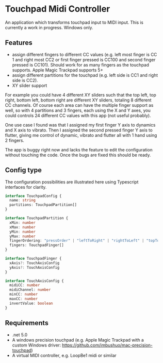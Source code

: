 # Touchpad Midi Controller

An application which transforms touchpad input to MIDI input. This is currently a work in progress. Windows only.

## Features

- assign different fingers to different CC values (e.g. left most finger is CC 1 and right most CC2 or first finger pressed is CC100 and second finger pressed is CC101). Should work for as many fingers as the touchpad supports. Apple Magic Trackpad supports 5+
- assign different partitions for the touchpad (e.g. left side is CC1 and right side is CC2).
- XY slider support



For example you could have 4 different XY sliders such that the top left, top right, bottom left, bottom right are different XY sliders, totaling 8 different CC channels. Of course each area can have the multiple finger support as well, so with 4 partitions and 3 fingers, each using the X and Y axes, you could controls 24 different CC values with this app (not useful probably).

One use case I found was that I assigned my first finger Y axis to dynamics and X axis to vibrato. Then I assigned the second pressed finger Y axis to flutter, giving me control of dynamic, vibrato and flutter all with 1 hand using 2 fingers.

The app is buggy right now and lacks the feature to edit the configuration without touching the code. Once the bugs are fixed this should be ready. 

## Config type

The configuration possibilities are illustrated here using Typescript interfaces for clarity.

```Typescript
interface TouchpadConfig {
  name: string
  partitions: TouchpadPartition[]
}

interface TouchpadPartition {
  xMin: number
  xMax: number
  yMin: number
  yMax: number
  fingerOrdering: "pressOrder" | "leftToRight" | "rightToLeft" | "topToBottom" | "bottomToTop"
  fingers: TouchpadFinger[]
}

interface TouchpadFinger {
  xAxis?: TouchAxisConfig
  yAxis?: TouchAxisConfig
}

interface TouchAxisConfig {
  midiCC: number
  midiChannel: number
  minCC: number
  maxCC: number
  invertValue: boolean
}
```

## Requirements

- .net 5.0
- A windows precision touchpad (e.g. Apple Magic Trackpad with a custom Windows driver: https://github.com/imbushuo/mac-precision-touchpad)
- A virtual MIDI controller, e.g. LoopBe1 midi or similar
